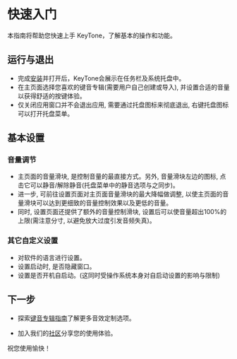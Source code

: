 # 快速入门

本指南将帮助您快速上手 KeyTone，了解基本的操作和功能。

## 运行与退出

* 完成[安装](../installation/index.md)并打开后，KeyTone会展示在任务栏及系统托盘中。
* 在主页面选择您喜欢的键音专辑(需要用户自己创建或导入), 并设置合适的音量以获得舒适的按键体验。
* 仅关闭应用窗口并不会退出应用, 需要通过托盘图标来彻底退出, 右键托盘图标可以打开托盘菜单。

## 基本设置

### 音量调节

* 主页面的音量滑块, 是控制音量的最直接方式。另外, 音量滑块左边的图标, 点击它可以静音/解除静音(托盘菜单中的静音选项与之同步)。
* 进一步, 可前往设置页面对主页面音量滑块的最大降幅做调整, 以使主页面的音量滑块可以达到更细致的音量控制效果以及更低的音量。
* 同时, 设置页面还提供了额外的音量控制滑块, 设置后可以使音量超出100%的上限(需注意分寸, 以避免放大过度引发音频失真)。

### 其它自定义设置

* 对软件的语言进行设置。
* 设置启动时, 是否隐藏窗口。
* 设置是否开机自启动。(这同时受操作系统本身对自启动设置的影响与限制)

## 下一步

* 探索[键音专辑指南](../../key-package/introduction/index.md)了解更多音效定制选项。
<!-- - 查看[进阶功能](../../other/index.md)发现更多可能性。 -->
* 加入我们的[社区](https://github.com/LuSrackhall/KeyTone/discussions)分享您的使用体验。

<!-- ## 故障排除

如果您遇到问题：
1. 检查系统音频设置是否正确
2. 确保给予了必要的系统权限
3. 查看应用日志了解详细信息
4. 访问我们的[帮助中心](../../other/troubleshooting.md)获取更多支持 -->

祝您使用愉快！
